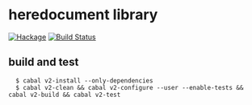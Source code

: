 # heredocument library

[![Hackage](https://img.shields.io/hackage/v/heredocs.svg)](https://hackage.haskell.org/package/heredocs) [![Build Status](https://api.travis-ci.com/cutsea110/heredoc.png?branch=master)](http://travis-ci.com/cutsea110/heredoc)


## build and test

```
  $ cabal v2-install --only-dependencies
  $ cabal v2-clean && cabal v2-configure --user --enable-tests && cabal v2-build && cabal v2-test
```
